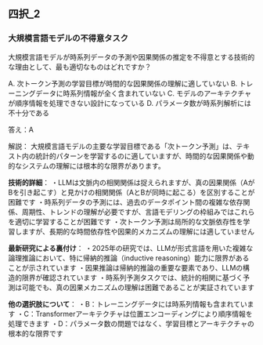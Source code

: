 ## 四択_2
### 大規模言語モデルの不得意タスク
大規模言語モデルが時系列データの予測や因果関係の推定を不得意とする技術的な理由として、最も適切なものはどれですか？

A. 次トークン予測の学習目標が時間的な因果関係の理解に適していない
B. トレーニングデータに時系列情報が全く含まれていない
C. モデルのアーキテクチャが順序情報を処理できない設計になっている
D. パラメータ数が時系列解析には不十分である

答え：A

解説：
大規模言語モデルの主要な学習目標である「次トークン予測」は、テキスト内の統計的パターンを学習するのに適していますが、時間的な因果関係や動的なシステムの理解には根本的な限界があります。

**技術的詳細**：
・LLMは文脈内の相関関係は捉えられますが、真の因果関係（AがBを引き起こす）と見かけの相関関係（AとBが同時に起こる）を区別することが困難です
・時系列データの予測には、過去のデータポイント間の複雑な依存関係、周期性、トレンドの理解が必要ですが、言語モデリングの枠組みではこれらを適切に学習することが困難です
・次トークン予測は局所的な文脈依存性を学習しますが、長期的な時間依存性や因果的メカニズムの理解には適していません

**最新研究による裏付け**：
・2025年の研究では、LLMが形式言語を用いた複雑な論理推論において、特に帰納的推論（inductive reasoning）能力に限界があることが示されています
・因果推論は帰納的推論の重要な要素であり、LLMの構造的限界が確認されています
・時系列予測タスクでは、統計的相関に基づく予測は可能でも、真の因果メカニズムの理解は困難であることが実証されています

**他の選択肢について**：
・B：トレーニングデータには時系列情報も含まれています
・C：Transformerアーキテクチャは位置エンコーディングにより順序情報を処理できます
・D：パラメータ数の問題ではなく、学習目標とアーキテクチャの根本的な限界です 
